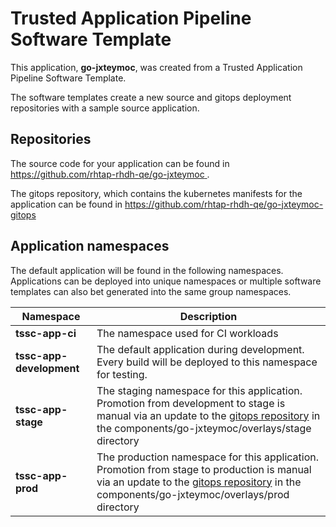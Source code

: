# Trusted Application Pipeline Software Template

This application, **go-jxteymoc**, was created from a Trusted Application Pipeline Software Template.

The software templates create a new source and gitops deployment repositories with a sample source application. 

## Repositories

The source code for your application can be found in [https://github.com/rhtap-rhdh-qe/go-jxteymoc ](https://github.com/rhtap-rhdh-qe/go-jxteymoc ).
 
The gitops repository, which contains the kubernetes manifests for the application can be found in 
[https://github.com/rhtap-rhdh-qe/go-jxteymoc-gitops ](https://github.com/rhtap-rhdh-qe/go-jxteymoc-gitops ) 

## Application namespaces 

The default application will be found in the following namespaces. Applications can be deployed into unique namespaces or multiple software templates can also bet generated into the same group namespaces.  

|  Namespace   |  Description   |  
| -------- | -------- |
| **tssc-app-ci** | The namespace used for CI workloads |
| **tssc-app-development** | The default application during development. Every build will be deployed to this namespace for testing. |
| **tssc-app-stage** | The staging namespace for this application. Promotion from development to stage is manual via an update to the [gitops repository](https://github.com/rhtap-rhdh-qe/go-jxteymoc-gitops ) in the components/go-jxteymoc/overlays/stage directory |
| **tssc-app-prod** | The production namespace for this application. Promotion from stage to production is manual via an update to the [gitops repository](https://github.com/rhtap-rhdh-qe/go-jxteymoc-gitops ) in the components/go-jxteymoc/overlays/prod directory |